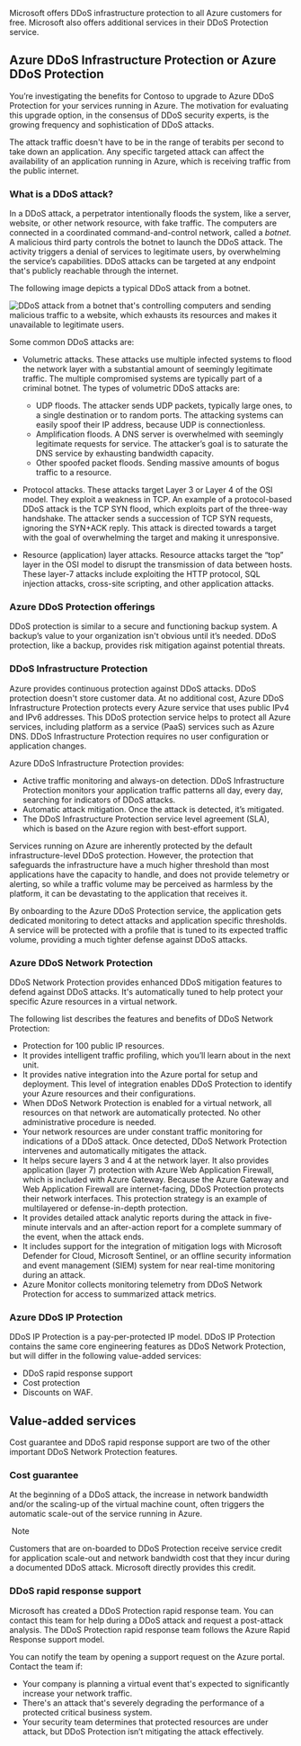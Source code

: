 
Microsoft offers DDoS infrastructure protection to all Azure customers for free. Microsoft also offers additional services in their DDoS Protection service.

## Azure DDoS Infrastructure Protection or Azure DDoS Protection

You’re investigating the benefits for Contoso to upgrade to Azure DDoS Protection for your services running in Azure. The motivation for evaluating this upgrade option, in the consensus of DDoS security experts, is the growing frequency and sophistication of DDoS attacks.

The attack traffic doesn't have to be in the range of terabits per second to take down an application. Any specific targeted attack can affect the availability of an application running in Azure, which is receiving traffic from the public internet.

### What is a DDoS attack?

In a DDoS attack, a perpetrator intentionally floods the system, like a server, website, or other network resource, with fake traffic. The computers are connected in a coordinated command-and-control network, called a _botnet_. A malicious third party controls the botnet to launch the DDoS attack. The activity triggers a denial of services to legitimate users, by overwhelming the service’s capabilities. DDoS attacks can be targeted at any endpoint that's publicly reachable through the internet.

The following image depicts a typical DDoS attack from a botnet.

![DDoS attack from a botnet that's controlling computers and sending malicious traffic to a website, which exhausts its resources and makes it unavailable to legitimate users.](https://learn.microsoft.com/en-us/training/azure-networking/introduction-azure-ddos-protection/media/2-ddos-attack.png)

Some common DDoS attacks are:

- Volumetric attacks. These attacks use multiple infected systems to flood the network layer with a substantial amount of seemingly legitimate traffic. The multiple compromised systems are typically part of a criminal botnet. The types of volumetric DDoS attacks are:
    
    - UDP floods. The attacker sends UDP packets, typically large ones, to a single destination or to random ports. The attacking systems can easily spoof their IP address, because UDP is connectionless.
    - Amplification floods. A DNS server is overwhelmed with seemingly legitimate requests for service. The attacker’s goal is to saturate the DNS service by exhausting bandwidth capacity.
    - Other spoofed packet floods. Sending massive amounts of bogus traffic to a resource.
- Protocol attacks. These attacks target Layer 3 or Layer 4 of the OSI model. They exploit a weakness in TCP. An example of a protocol-based DDoS attack is the TCP SYN flood, which exploits part of the three-way handshake. The attacker sends a succession of TCP SYN requests, ignoring the SYN+ACK reply. This attack is directed towards a target with the goal of overwhelming the target and making it unresponsive.
    
- Resource (application) layer attacks. Resource attacks target the “top” layer in the OSI model to disrupt the transmission of data between hosts. These layer-7 attacks include exploiting the HTTP protocol, SQL injection attacks, cross-site scripting, and other application attacks.
    

### Azure DDoS Protection offerings

DDoS protection is similar to a secure and functioning backup system. A backup’s value to your organization isn't obvious until it’s needed. DDoS protection, like a backup, provides risk mitigation against potential threats.

### DDoS Infrastructure Protection

Azure provides continuous protection against DDoS attacks. DDoS protection doesn't store customer data. At no additional cost, Azure DDoS Infrastructure Protection protects every Azure service that uses public IPv4 and IPv6 addresses. This DDoS protection service helps to protect all Azure services, including platform as a service (PaaS) services such as Azure DNS. DDoS Infrastructure Protection requires no user configuration or application changes.

Azure DDoS Infrastructure Protection provides:

- Active traffic monitoring and always-on detection. DDoS Infrastructure Protection monitors your application traffic patterns all day, every day, searching for indicators of DDoS attacks.
- Automatic attack mitigation. Once the attack is detected, it’s mitigated.
- The DDoS Infrastructure Protection service level agreement (SLA), which is based on the Azure region with best-effort support.

Services running on Azure are inherently protected by the default infrastructure-level DDoS protection. However, the protection that safeguards the infrastructure have a much higher threshold than most applications have the capacity to handle, and does not provide telemetry or alerting, so while a traffic volume may be perceived as harmless by the platform, it can be devastating to the application that receives it.

By onboarding to the Azure DDoS Protection service, the application gets dedicated monitoring to detect attacks and application specific thresholds. A service will be protected with a profile that is tuned to its expected traffic volume, providing a much tighter defense against DDoS attacks.

### Azure DDoS Network Protection

DDoS Network Protection provides enhanced DDoS mitigation features to defend against DDoS attacks. It's automatically tuned to help protect your specific Azure resources in a virtual network.

The following list describes the features and benefits of DDoS Network Protection:

- Protection for 100 public IP resources.
- It provides intelligent traffic profiling, which you’ll learn about in the next unit.
- It provides native integration into the Azure portal for setup and deployment. This level of integration enables DDoS Protection to identify your Azure resources and their configurations.
- When DDoS Network Protection is enabled for a virtual network, all resources on that network are automatically protected. No other administrative procedure is needed.
- Your network resources are under constant traffic monitoring for indications of a DDoS attack. Once detected, DDoS Network Protection intervenes and automatically mitigates the attack.
- It helps secure layers 3 and 4 at the network layer. It also provides application (layer 7) protection with Azure Web Application Firewall, which is included with Azure Gateway. Because the Azure Gateway and Web Application Firewall are internet-facing, DDoS Protection protects their network interfaces. This protection strategy is an example of multilayered or defense-in-depth protection.
- It provides detailed attack analytic reports during the attack in five-minute intervals and an after-action report for a complete summary of the event, when the attack ends.
- It includes support for the integration of mitigation logs with Microsoft Defender for Cloud, Microsoft Sentinel, or an offline security information and event management (SIEM) system for near real-time monitoring during an attack.
- Azure Monitor collects monitoring telemetry from DDoS Network Protection for access to summarized attack metrics.

### Azure DDoS IP Protection

DDoS IP Protection is a pay-per-protected IP model. DDoS IP Protection contains the same core engineering features as DDoS Network Protection, but will differ in the following value-added services:

- DDoS rapid response support
- Cost protection
- Discounts on WAF.

## Value-added services

Cost guarantee and DDoS rapid response support are two of the other important DDoS Network Protection features.

### Cost guarantee

At the beginning of a DDoS attack, the increase in network bandwidth and/or the scaling-up of the virtual machine count, often triggers the automatic scale-out of the service running in Azure.

 Note

Customers that are on-boarded to DDoS Protection receive service credit for application scale-out and network bandwidth cost that they incur during a documented DDoS attack. Microsoft directly provides this credit.

### DDoS rapid response support

Microsoft has created a DDoS Protection rapid response team. You can contact this team for help during a DDoS attack and request a post-attack analysis. The DDoS Protection rapid response team follows the Azure Rapid Response support model.

You can notify the team by opening a support request on the Azure portal. Contact the team if:

- Your company is planning a virtual event that's expected to significantly increase your network traffic.
- There's an attack that's severely degrading the performance of a protected critical business system.
- Your security team determines that protected resources are under attack, but DDoS Protection isn’t mitigating the attack effectively.